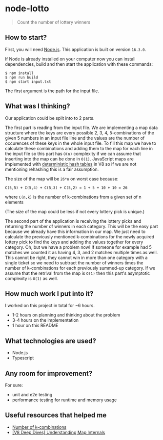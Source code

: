 # node-lotto

> Count the number of lottery winners

## How to start?

First, you will need [Node.js](https://nodejs.org/). This application is built on version `16.3.0`.

If Node is already installed on your computer now you can install dependencies, build and then start the application with these commands:

```
$ npm install
$ npm run build
$ npm start input.txt
```

The first argument is the path for the input file.

## What was I thinking?

Our application could be split into to 2 parts.

The first part is reading from the input file. We are implementing a map data structure where the keys are every possible 2, 3, 4, 5-combinations of the given 5 numbers in an input file line and the values are the number of occurences of these keys in the whole input file. To fill this map we have to calculate these combinations and adding them to the map for each line in the input file so this part has `O(n)` complexity if we can assume that inserting into the map can be done in `O(1)`. JavaScript maps are implemented with [deterministic hash tables](https://wiki.mozilla.org/User:Jorend/Deterministic_hash_tables) in V8 so if we are not mentioning rehashing this is a fair assumption.

The size of the map will be `26*n` on worst case because:

```
C(5,5) + C(5,4) + C(5,3) + C(5,2) = 1 + 5 + 10 + 10 = 26
```

where `C(n,k)` is the number of k-combinations from a given set of n elements

(The size of the map could be less if not every lottery pick is unique.)

The second part of the application is receiving the lottery picks and returning the number of winners in each category. This will be the easy part because we already have this information in our map. We just need to calculate the previously mentioned k-combinations for the newly acquired lottery pick to find the keys and adding the values together for every category. Oh, but we have a problem now! If someone for example had 5 matches we counted it as having 4, 3, and 2 matches multiple times as well. This cannot be right, they cannot win in more than one category with a single ticket so we need to subtract the number of winners times the number of k-combinations for each previously summed-up category. If we assume that the retrival from the map is `O(1)` then this part's asymptotic complexity is `O(1)` as well.

## How much work I put into it?

I worked on this project in total for ~6 hours.

- 1-2 hours on planning and thinking about the problem
- 3-4 hours on the implementation
- 1 hour on this README

## What technologies are used?

- Node.js
- Typescript

## Any room for improvement?

For sure:

- unit and e2e testing
- performance testing for runtime and memory usage

## Useful resources that helped me

- [Number of k-combinations](https://en.wikipedia.org/wiki/Combination#Number_of_k-combinations)
- [[V8 Deep Dives] Understanding Map Internals](https://itnext.io/v8-deep-dives-understanding-map-internals-45eb94a183df)
